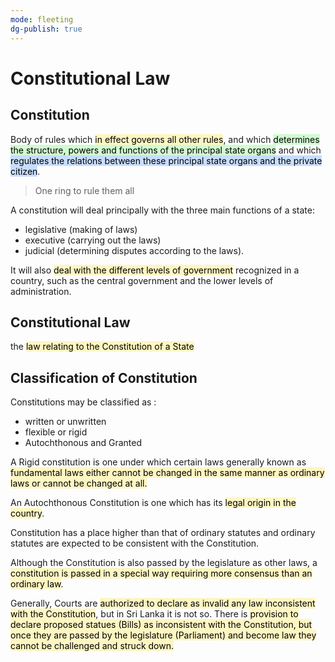 ```yaml
---
mode: fleeting
dg-publish: true
---
```


# Constitutional Law

## Constitution
Body of rules which <mark style="background: #FFF3A3A6;">in effect governs all other rules</mark>, and which <mark style="background: #BBFABBA6;">determines  the structure, powers and functions of the principal state organs</mark> and which  <mark style="background: #ADCCFFA6;">regulates the relations between these principal state organs and the private citizen</mark>.

> One ring to rule them all

A constitution will deal principally with the three main functions of a state:  
- legislative (making of laws)
- executive (carrying out the laws) 
- judicial  (determining disputes according to the laws).

It will also <mark style="background: #FFF3A3A6;">deal with the different levels of  government</mark> recognized in a country, such as the central government and the lower  levels of administration.

## Constitutional Law

the <mark style="background: #FFF3A3A6;">law relating to the  Constitution of a State</mark>

## Classification of Constitution   
Constitutions may be classified as :
- written or unwritten
- flexible or rigid
- Autochthonous and Granted

A Rigid constitution is one under which certain laws generally known as  <mark style="background: #FFF3A3A6;">fundamental laws either cannot be changed in the same manner as ordinary laws or  cannot be changed at all.</mark>  

An Autochthonous Constitution is one which has its <mark style="background: #FFF3A3A6;">legal origin in the country</mark>.

Constitution has a place  higher than that of ordinary statutes and ordinary statutes are expected to be  consistent with the Constitution.

Although the Constitution is also passed by the legislature as other laws, a  <mark style="background: #FFF3A3A6;">constitution is passed in a special way requiring more consensus than an ordinary  law</mark>.

Generally, Courts are <mark style="background: #FFF3A3A6;">authorized to declare as invalid any law inconsistent with the  Constitution</mark>, but in Sri Lanka it is not so. There is <mark style="background: #FFF3A3A6;">provision to declare proposed  statues (Bills) as inconsistent with the Constitution, but once they are passed by the  legislature (Parliament) and become law they cannot be challenged and struck  down.   </mark>